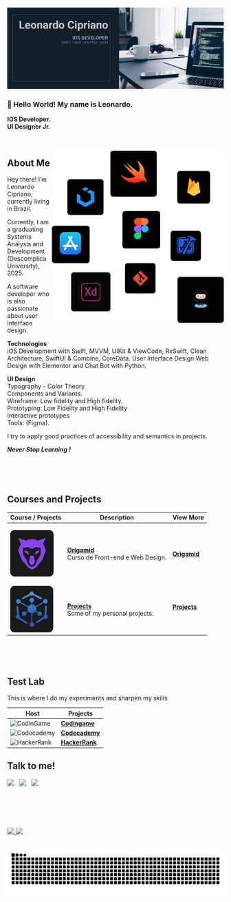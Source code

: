 ![Leonardo Cipriano](./img/banner-02.png)

### 👋 Hello World! My name is Leonardo. 



<b>IOS Developer.</b><br>
<b>UI Designer Jr.</b>
<br><br><br>



<img src="./img/languages-02.svg" min-width="400" max-width="400" width="400" align="right" alt="badges languages">

## <b>About Me</b>

Hey there! I’m Leonardo Cipriano, currently living in Brazil.

Currently, I am a graduating Systems Analysis and Development (Descomplica University), 2025.

A software developer who is also passionate about user interface design.

<b>Technologies</b><br>
iOS Development with Swift, MVVM, UIKit & ViewCode, RxSwift, Clean Architecture, SwiftUI & Combine, CoreData.
User Interface Design
Web Design with Elementor and
Chat Bot with Python.

<b>UI Design</b><br>
Typography - Color Theory<br>
Components and Variants.<br>
Wireframe: Low fidelity and High fidelity.<br>
Prototyping: Low Fidelity and High Fidelity<br>
Interactive prototypes<br>
Tools: (Figma).<br>

I try to apply good practices of accessibility and semantics in projects.

<p><b>

  _Never Stop Learning
!_
</p></b>
<br><br><br>


## <b>Courses and Projects
</b>
<table>
  <thead>
    <tr>
      <th>Course / Projects</th>
      <th>Description</th>
      <th>View More</th>
    </tr>
  </thead>

  <tbody>
    <tr>
      <td>

![Origamid](./img/origamid.svg)
      </td>
      <td>
        <b>[Origamid](https://github.com/LeonardoCCipriano/courses/tree/develop/origamid)</b><br>
        Curso de Front-end e Web Design.
      </td>
      <td>
        <b>[Origamid](https://github.com/LeonardoCCipriano/courses/tree/develop/origamid)</b><br>
      </td>
    </tr>
    <tr>
      <td>
![Projects](./img/Projects.svg)
      </td>
      <td>
        <b>[Projects](https://github.com/LeonardoCCipriano/courses/tree/develop/hora-de-codar)</b><br>
        Some of my personal projects.
      </td>
      <td>
        <b>[Projects](https://github.com/LeonardoCCipriano/courses/tree/develop/hora-de-codar)</b><br>
      
</table>
<br><br><br>

## <b>Test Lab</b>
<p>This is where I do my experiments and sharpen my skills</p>

|           Host          |                             Projects                         |
|                -              |                              -                               |
| ![CodinGame](https://img.shields.io/badge/coding%20ninjas-DD6620?style=for-the-badge&logo=codingninjas&logoColor=white)   | <b>[Codingame](https://www.codingame.com/profile/7f2bb34c4f6c0cb8e42f49d582a11d5c2150534)</b>  |
| ![Codecademy](https://img.shields.io/badge/Codecademy-FFF0E5?style=for-the-badge&logo=codecademy&logoColor=303347) | <b>[Codecademy](https://www.behance.net/leoccipriano/)</b>  |
| ![HackerRank](https://img.shields.io/badge/-Hackerrank-2EC866?style=for-the-badge&logo=HackerRank&logoColor=white) | <b>[HackerRank](https://www.hackerrank.com/leonardoc_cipri1?hr_r=1)</b>




  ##  <b>Talk to me!</b>
<div>

 
 <a href="mailto: leonardoccipriano@outlook.com"><img src="https://img.shields.io/badge/Email-leonardoccipriano@outlook.com-lightgrey?style=for-the-badge&logo=Gmail&logoColor=white"></a> &nbsp;
  <a href="https://www.linkedin.com/in/leonardoccipriano//" target="_blank"><img src="https://img.shields.io/badge/Linkedin-leonardoccipriano-blue?style=for-the-badge&logo=Linkedin&logoColor=white"></a> &nbsp;
  <a href="Loading portifolio" target="_blank"><img src="https://img.shields.io/badge/SITE-(linkdosite)-black?style=for-the-badge"></a> &nbsp;

</div>
    
    
<br><br><br>

    
 ## <div align="center">
  <a href="https://github.com/LeonardoCCipriano">
  <img height="180em" src="https://github-readme-stats.vercel.app/api?username=LeonardoCCipriano&show_icons=true&theme=dracula&include_all_commits=true&count_private=true"/>
  <img height="180em" src="https://github-readme-stats.vercel.app/api/top-langs/?username=LeonardoCCipriano&layout=compact&langs_count=7&theme=dracula"/>
</div>
    <div style="display: inline_block"><br> </div>

    
![Snake animation](https://github.com/LeonardoCCipriano/leonardoCCipriano/blob/output/github-contribution-grid-snake.svg)
